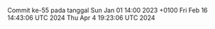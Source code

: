 Commit ke-55 pada tanggal Sun Jan 01 14:00 2023 +0100
Fri Feb 16 14:43:06 UTC 2024
Thu Apr  4 19:23:06 UTC 2024
